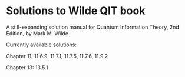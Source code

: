 # Solutions to Wilde QIT book

A still-expanding solution manual for Quantum Information Theory, 2nd Edition, by Mark M. Wilde

Currently available solutions:

Chapter 11: 11.6.9, 11.7.1, 11.7.5, 11.7.6, 11.9.2

Chapter 13: 13.5.1
